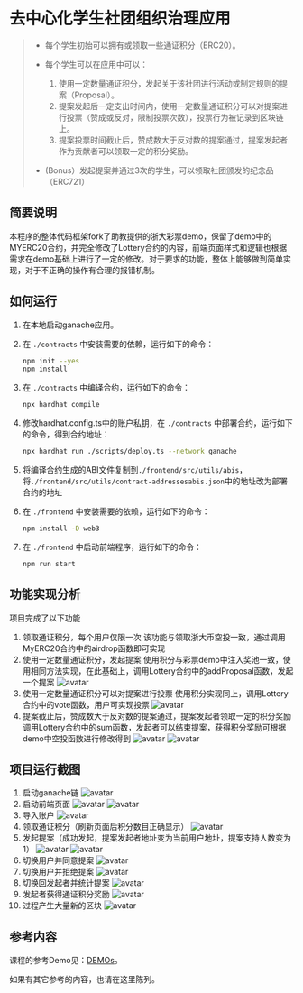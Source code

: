 # 去中心化学生社团组织治理应用
 
> - 每个学生初始可以拥有或领取一些通证积分（ERC20）。 
> - 每个学生可以在应用中可以： 
>    1. 使用一定数量通证积分，发起关于该社团进行活动或制定规则的提案（Proposal）。 
>    2. 提案发起后一定支出时间内，使用一定数量通证积分可以对提案进行投票（赞成或反对，限制投票次数），投票行为被记录到区块链上。 
>    3. 提案投票时间截止后，赞成数大于反对数的提案通过，提案发起者作为贡献者可以领取一定的积分奖励。 
> 
> - (Bonus）发起提案并通过3次的学生，可以领取社团颁发的纪念品（ERC721）

## 简要说明
本程序的整体代码框架fork了助教提供的浙大彩票demo，保留了demo中的MYERC20合约，并完全修改了Lottery合约的内容，前端页面样式和逻辑也根据需求在demo基础上进行了一定的修改。对于要求的功能，整体上能够做到简单实现，对于不正确的操作有合理的报错机制。


## 如何运行

1. 在本地启动ganache应用。

2. 在 `./contracts` 中安装需要的依赖，运行如下的命令：
    ```bash
    npm init --yes
    npm install
    ```
3. 在 `./contracts` 中编译合约，运行如下的命令：
    ```bash
    npx hardhat compile
    ```
4. 修改hardhat.config.ts中的账户私钥，在 `./contracts` 中部署合约，运行如下的命令，得到合约地址：
    ```bash
    npx hardhat run ./scripts/deploy.ts --network ganache
    ```
5. 将编译合约生成的ABI文件复制到`./frontend/src/utils/abis`，将`./frontend/src/utils/contract-addressesabis.json`中的地址改为部署合约的地址
6. 在 `./frontend` 中安装需要的依赖，运行如下的命令：
    ```bash
    npm install -D web3
    ```
7. 在 `./frontend` 中启动前端程序，运行如下的命令：
    ```bash
    npm run start
    ```

## 功能实现分析
项目完成了以下功能
1. 领取通证积分，每个用户仅限一次
该功能与领取浙大币空投一致，通过调用MyERC20合约中的airdrop函数即可实现
2. 使用一定数量通证积分，发起提案
使用积分与彩票demo中注入奖池一致，使用相同方法实现，在此基础上，调用Lottery合约中的addProposal函数，发起一个提案
![avatar](/pictures/1.png)
3. 使用一定数量通证积分可以对提案进行投票
使用积分实现同上，调用Lottery合约中的vote函数，用户可实现投票
![avatar](/pictures/2.png)
4. 提案截止后，赞成数大于反对数的提案通过，提案发起者领取一定的积分奖励
调用Lottery合约中的sum函数，发起者可以结束提案，获得积分奖励可根据demo中空投函数进行修改得到
![avatar](/pictures/3.png)
![avatar](/pictures/4.png)

## 项目运行截图
1. 启动ganache链
![avatar](/pictures/5.png)
2. 启动前端页面
![avatar](/pictures/16.png)
![avatar](/pictures/6.png)
3. 导入账户
![avatar](/pictures/7.png)
4. 领取通证积分（刷新页面后积分数目正确显示）
![avatar](/pictures/8.png)
5. 发起提案（成功发起，提案发起者地址变为当前用户地址，提案支持人数变为1）
![avatar](/pictures/9.png)
![avatar](/pictures/10.png)
6. 切换用户并同意提案
![avatar](/pictures/11.png)
7. 切换用户并拒绝提案
![avatar](/pictures/12.png)
8. 切换回发起者并统计提案
![avatar](/pictures/13.png)
9. 发起者获得通证积分奖励
![avatar](/pictures/14.png)
10. 过程产生大量新的区块
![avatar](/pictures/15.png)


## 参考内容

课程的参考Demo见：[DEMOs](https://github.com/LBruyne/blockchain-course-demos)。

如果有其它参考的内容，也请在这里陈列。
